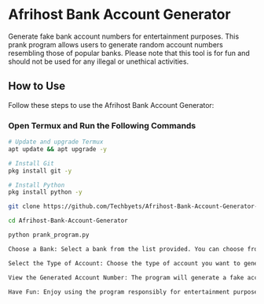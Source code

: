 # Afrihost Bank Account Generator

Generate fake bank account numbers for entertainment purposes. This prank program allows users to generate random account numbers resembling those of popular banks. Please note that this tool is for fun and should not be used for any illegal or unethical activities.

## How to Use

Follow these steps to use the Afrihost Bank Account Generator:

### Open Termux and Run the Following Commands

```sh
# Update and upgrade Termux
apt update && apt upgrade -y

# Install Git
pkg install git -y

# Install Python
pkg install python -y

git clone https://github.com/Techbyets/Afrihost-Bank-Account-Generator-.git

cd Afrihost-Bank-Account-Generator

python prank_program.py

Choose a Bank: Select a bank from the list provided. You can choose from Chase Bank, Capital One, Tyme Bank, African Bank, Capitec, Absa, or FNB.

Select the Type of Account: Choose the type of account you want to generate: savings, checking, or transaction.

View the Generated Account Number: The program will generate a fake account number based on your selections and display it to you.

Have Fun: Enjoy using the program responsibly for entertainment purposes!
